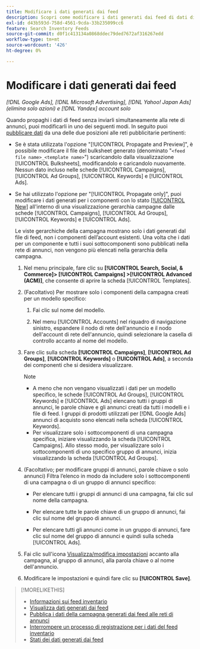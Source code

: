 ```yaml
---
title: Modificare i dati generati dai feed
description: Scopri come modificare i dati generati dai feed di dati di inventario.
exl-id: d43b593d-758d-4561-9cda-33b235099cc6
feature: Search Inventory Feeds
source-git-commit: d0f1c413134a0868ddec79ded7672af316267edd
workflow-type: tm+mt
source-wordcount: '426'
ht-degree: 0%

---
```


# Modificare i dati generati dai feed

*[!DNL Google Ads], [!DNL Microsoft Advertising], [!DNL Yahoo! Japan Ads] (elimina solo azioni) e [!DNL Yandex] account solo*

Quando propaghi i dati di feed senza inviarli simultaneamente alla rete di annunci, puoi modificarli in uno dei seguenti modi. In seguito puoi [pubblicare dati](propagated-data-post.md) da una delle due posizioni alle reti pubblicitarie pertinenti:

* Se è stata utilizzata l&#39;opzione &quot;[!UICONTROL Propagate and Preview]&quot;, è possibile modificare il file del bulksheet generato (denominato &quot;`<feed file name>_<template name>`&quot;) scaricandolo dalla visualizzazione [!UICONTROL Bulksheets], modificandolo e caricandolo nuovamente. Nessun dato incluso nelle schede [!UICONTROL Campaigns], [!UICONTROL Ad Groups], [!UICONTROL Keywords] e [!UICONTROL Ads].

* Se hai utilizzato l&#39;opzione per &quot;[!UICONTROL Propagate only]&quot;, puoi modificare i dati generati per i componenti con lo stato [[!UICONTROL New]](propagated-data-status.md) all&#39;interno di una visualizzazione gerarchia campagne dalle schede [!UICONTROL Campaigns], [!UICONTROL Ad Groups], [!UICONTROL Keywords] e [!UICONTROL Ads].

  Le viste gerarchiche della campagna mostrano solo i dati generati dal file di feed, non i componenti dell’account esistenti. Una volta che i dati per un componente e tutti i suoi sottocomponenti sono pubblicati nella rete di annunci, non vengono più elencati nella gerarchia della campagna.

   1. Nel menu principale, fare clic su **[!UICONTROL Search, Social, & Commerce]> [!UICONTROL Campaigns] >[!UICONTROL Advanced (ACM)]**, che consente di aprire la scheda [!UICONTROL Templates].

   1. (Facoltativo) Per mostrare solo i componenti della campagna creati per un modello specifico:

      1. Fai clic sul nome del modello.

      1. Nel menu [!UICONTROL Accounts] nel riquadro di navigazione sinistro, espandere il nodo di rete dell&#39;annuncio e il nodo dell&#39;account di rete dell&#39;annuncio, quindi selezionare la casella di controllo accanto al nome del modello.

   1. Fare clic sulla scheda **[!UICONTROL Campaigns]**, **[!UICONTROL Ad Groups]**, **[!UICONTROL Keywords]** o **[!UICONTROL Ads]**, a seconda dei componenti che si desidera visualizzare.

      >[!NOTE]
      >
      >* A meno che non vengano visualizzati i dati per un modello specifico, le schede [!UICONTROL Ad Groups], [!UICONTROL Keywords] e [!UICONTROL Ads] elencano tutti i gruppi di annunci, le parole chiave e gli annunci creati da tutti i modelli e i file di feed. I gruppi di prodotti utilizzati per [!DNL Google Ads] annunci di acquisto sono elencati nella scheda [!UICONTROL Keywords].
      >* Per visualizzare solo i sottocomponenti di una campagna specifica, iniziare visualizzando la scheda [!UICONTROL Campaigns]. Allo stesso modo, per visualizzare solo i sottocomponenti di uno specifico gruppo di annunci, inizia visualizzando la scheda [!UICONTROL Ad Groups].

   1. (Facoltativo; per modificare gruppi di annunci, parole chiave o solo annunci) Filtra l’elenco in modo da includere solo i sottocomponenti di una campagna o di un gruppo di annunci specifico:

      * Per elencare tutti i gruppi di annunci di una campagna, fai clic sul nome della campagna.

      * Per elencare tutte le parole chiave di un gruppo di annunci, fai clic sul nome del gruppo di annunci.

      * Per elencare tutti gli annunci come in un gruppo di annunci, fare clic sul nome del gruppo di annunci e quindi sulla scheda [!UICONTROL Ads].

   1. Fai clic sull&#39;icona [Visualizza/modifica impostazioni](/help/search-social-commerce/assets/settings.png "Icona Visualizza/Modifica impostazioni") accanto alla campagna, al gruppo di annunci, alla parola chiave o al nome dell&#39;annuncio.

   1. Modificare le impostazioni e quindi fare clic su **[!UICONTROL Save]**.

>[!MORELIKETHIS]
>
>* [Informazioni sui feed inventario](inventory-feeds-about.md)
>* [Visualizza dati generati dai feed](propagated-data-view.md)
>* [Pubblica i dati della campagna generati dai feed alle reti di annunci](propagated-data-post.md)
>* [Interrompere un processo di registrazione per i dati del feed inventario](stop-job.md)
>* [Stati dei dati generati dai feed](propagated-data-status.md)
